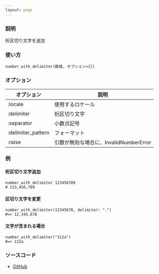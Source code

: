 ```yaml
---
layout: page
---
```


### 説明

桁区切り文字を追加

### 使い方

    number_with_delimiter(数値, オプション={})

### オプション

| オプション         | 説明                                   |
| ------------------ | -------------------------------------- |
| :locale            | 使用するロケール                       |
| :delimiter         | 桁区切り文字                           |
| :separator         | 小数点記号                             |
| :delimiter_pattern | フォーマット                           |
| :raise             | 引数が無効な場合に、InvalidNumberError |

### 例

#### 桁区切り文字追加

    number_with_delimiter 123456789
    # 123,456,789

#### 区切り文字を変更

    number_with_delimiter(12345678, delimiter: ".")
    #=> 12.345.678

#### 文字が含まれる場合

    number_with_delimiter("112a")
    #=> 112a

### ソースコード

- [GitHub](https://github.com/rails/rails/blob/984c3ef2775781d47efa9f541ce570daa2434a80/actionview/lib/action_view/helpers/number_helper.rb#L206)
